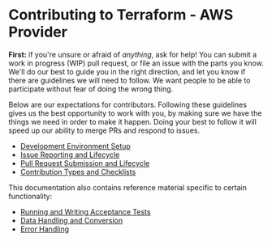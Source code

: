 # Contributing to Terraform - AWS Provider

**First:** if you're unsure or afraid of _anything_, ask for help! You can
submit a work in progress (WIP) pull request, or file an issue with the parts
you know. We'll do our best to guide you in the right direction, and let you
know if there are guidelines we will need to follow. We want people to be able
to participate without fear of doing the wrong thing.

Below are our expectations for contributors. Following these guidelines gives us
the best opportunity to work with you, by making sure we have the things we need
in order to make it happen. Doing your best to follow it will speed up our
ability to merge PRs and respond to issues.

- [Development Environment Setup](DEVELOPMENT.md)
- [Issue Reporting and Lifecycle](contributing/issue-reporting-and-lifecycle.md)
- [Pull Request Submission and Lifecycle](contributing/pullrequest-submission-and-lifecycle.md)
- [Contribution Types and Checklists](contributing/contribution-checklists.md)

This documentation also contains reference material specific to certain functionality:

- [Running and Writing Acceptance Tests](contributing/running-and-writing-acceptance-tests.md)
- [Data Handling and Conversion](contributing/data-handling-and-conversion.md)
- [Error Handling](contributing/error-handling.md)
